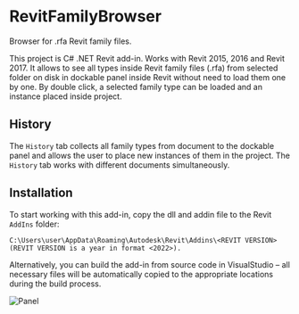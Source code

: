# RevitFamilyBrowser

Browser for .rfa Revit family files.

This project is C# .NET Revit add-in. Works with Revit 2015, 2016 and Revit 2017. 
It allows to see all types inside Revit family files (.rfa) from selected folder on disk
in dockable panel inside Revit without need to load them one by one. 
By double click, a selected family type can be loaded and an instance placed inside project.

## History

The `History` tab collects all family types from document to the dockable panel and allows the user to place new instances of them in the project. 
The `History` tab works with different documents simultaneously.

## Installation

To start working with this add-in, copy the dll and addin file to the Revit `AddIns` folder:

    C:\Users\user\AppData\Roaming\Autodesk\Revit\Addins\<REVIT VERSION> (REVIT VERSION is a year in format <2022>).
    
Alternatively, you can build the add-in from source code in VisualStudio &ndash; all necessary files will be automatically copied to the appropriate locations during the build process.

![Panel](https://github.com/RomanLavrov/RevitFamilyBrowser/blob/master/RevitFamilyBrowser/images/Panel.png)
